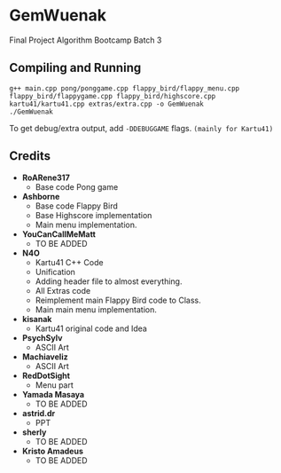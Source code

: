 # GemWuenak
Final Project Algorithm Bootcamp Batch 3

## Compiling and Running
`g++ main.cpp pong/ponggame.cpp flappy_bird/flappy_menu.cpp flappy_bird/flappygame.cpp flappy_bird/highscore.cpp kartu41/kartu41.cpp extras/extra.cpp -o GemWuenak`<br>
`./GemWuenak`

To get debug/extra output, add `-DDEBUGGAME` flags. `(mainly for Kartu41)`

## Credits
- **RoARene317**
    - Base code Pong game
- **Ashborne**
    - Base code Flappy Bird
    - Base Highscore implementation
    - Main menu implementation.
- **YouCanCallMeMatt**
    - TO BE ADDED
- **N4O**
    - Kartu41 C++ Code
    - Unification
    - Adding header file to almost everything.
    - All Extras code
    - Reimplement main Flappy Bird code to Class.
    - Main main menu implementation.
- **kisanak**
    - Kartu41 original code and Idea
- **PsychSylv**
    - ASCII Art
- **Machiaveliz**
    - ASCII Art
- **RedDotSight**
    - Menu part
- **Yamada Masaya**
    - TO BE ADDED
- **astrid.dr**
    - PPT
- **sherly**
    - TO BE ADDED
- **Kristo Amadeus**
    - TO BE ADDED